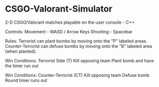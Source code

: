 # CSGO-Valorant-Simulator
2-D CSGO/Valorant matches playable on the user console - C++

Controls:
Movement - WASD / Arrow Keys
Shooting - Spacebar

Rules:
Terrorist can plant bombs by moving onto the "P" labeled areas.
Counter-Terrorist can defuse bombs by moving onto the "B" labeled area (when planted).

Win Conditions: Terrorist Side (T)
Kill opposing team
Plant bomb and have the timer run out

Win Conditions: Counter-Terrorist (CT)
Kill opposing team
Defuse bomb
Round timer runs out
